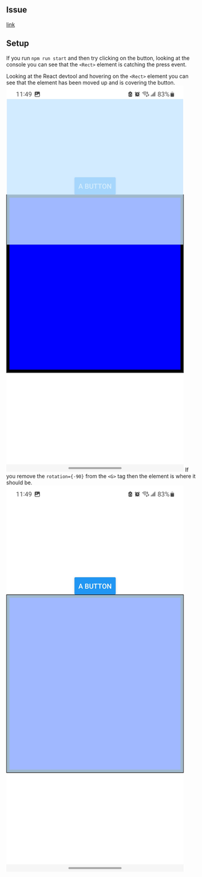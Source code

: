 ## Issue
[link](https://github.com/software-mansion/react-native-svg/issues/2145)

## Setup

If you run `npm run start` and then try clicking on the button, looking at the console you can see that the `<Rect>` element is catching the press event.

Looking at the React devtool and hovering on the `<Rect>` element you can see that the element has been moved up and is covering the button.  
![Overlay Covering Button](https://raw.githubusercontent.com/b-steel/react-native-svg-rotate/main/screenshots/covering.jpg)
If you remove the `rotation={-90}` from the `<G>` tag then the element is where it should be.  
![Overlay Not Covering Button](https://raw.githubusercontent.com/b-steel/react-native-svg-rotate/main/screenshots/not-covering.jpg)
